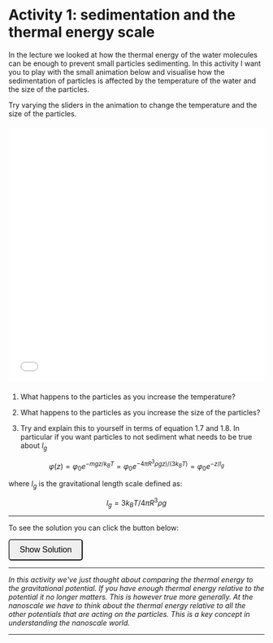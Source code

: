 # Activity 1: sedimentation and the thermal energy scale

In the lecture we looked at how the thermal energy of the water molecules can be enough to prevent small particles sedimenting. In this activity I want you to play with the small animation below and visualise how the sedimentation of particles is affected by the temperature of the water and the size of the particles. 

Try varying the sliders in the animation to change the temperature and the size of the particles.


<div style="display: flex; justify-content: center; margin: 20px 0;">
    <iframe src="animations/1_sediment.html" style="border:none; width:700px; height:500px;"></iframe>
</div>

1. What happens to the particles as you increase the temperature? 

2. What happens to the particles as you increase the size of the particles? 

3. Try and explain this to yourself in terms of equation 1.7 and 1.8. In particular if you want particles to not sediment what needs to be true about $l_g$

$$
φ(z)=φ_{0} e^{-mgz/k_{B}T}=φ_{0} e^{-4πR^{3}ρgz)/(3k_{B}T)}=φ_{0} e^{-z/l_{g}}	\tag{1.7}
$$

where $l_g$ is the gravitational length scale defined as:

$$
l_{g}=3k_{B}T/4πR^{3}ρg	\tag{1.8}
$$

---------------------

To see the solution you can click the button below:

<button onclick="document.getElementById('solution').style.display='block'" style="border-radius: 5px; text-align: center; padding: 10px 20px; font-size: 16px;">
Show Solution
</button>
<div id="solution" style="display:none;">

<br>
1. As you increase the temperature the particles are more likely to be disrupted by the thermal energy of the water molecules. This means that the particles are less likely to sediment.

2. As you increase the size of the particles the gravitational potential energy of the particles increases. This means that the particles are more likely to sediment.

3. If you want the particles to not sediment then $l_g$ needs to be much larger than the height of the container. This means that the thermal energy of the water molecules is enough to disrupt the gravitational potential energy of the particles.

</div>

---------------------

*In this activity we've just thought about comparing the thermal energy to the gravitational potential. If you have enough thermal energy relative to the potential it no longer matters. This is however true more generally. At the nanoscale we have to think about the thermal energy relative to all the other potentials that are acting on the particles. This is a key concept in understanding the nanoscale world.*

-------------
